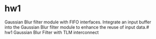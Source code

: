 # hw1

Gaussian Blur filter module with FIFO interfaces.
Integrate an input buffer into the Gaussian Blur filter module to enhance the reuse of input data.# hw1
Gaussian Blur Filter with TLM interconnect